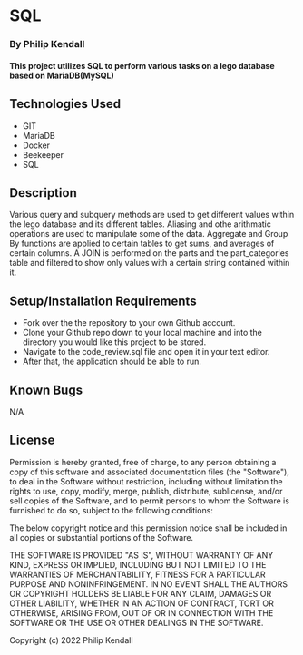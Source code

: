 # SQL

### By Philip Kendall

#### This project utilizes SQL to perform various tasks on a lego database based on MariaDB(MySQL)

## Technologies Used

* GIT
* MariaDB
* Docker
* Beekeeper
* SQL


## Description

Various query and subquery methods are used to get different values within the lego database and its different tables. Aliasing and othe arithmatic operations are used to manipulate some of the data. Aggregate and Group By functions are applied to certain tables to get sums, and averages of certain columns. A JOIN is performed on the parts and the part_categories table and filtered to show only values with a certain string contained within it.

## Setup/Installation Requirements

* Fork over the the repository to your own Github account.
* Clone your Github repo down to your local machine and into the directory you would like this project to be stored.
* Navigate to the code_review.sql file and open it in your text editor.
* After that, the application should be able to run.

## Known Bugs

N/A

## License

Permission is hereby granted, free of charge, to any person obtaining
a copy of this software and associated documentation files (the
"Software"), to deal in the Software without restriction, including
without limitation the rights to use, copy, modify, merge, publish,
distribute, sublicense, and/or sell copies of the Software, and to
permit persons to whom the Software is furnished to do so, subject to
the following conditions:

The below copyright notice and this permission notice shall be
included in all copies or substantial portions of the Software.

THE SOFTWARE IS PROVIDED "AS IS", WITHOUT WARRANTY OF ANY KIND,
EXPRESS OR IMPLIED, INCLUDING BUT NOT LIMITED TO THE WARRANTIES OF
MERCHANTABILITY, FITNESS FOR A PARTICULAR PURPOSE AND
NONINFRINGEMENT. IN NO EVENT SHALL THE AUTHORS OR COPYRIGHT HOLDERS BE
LIABLE FOR ANY CLAIM, DAMAGES OR OTHER LIABILITY, WHETHER IN AN ACTION
OF CONTRACT, TORT OR OTHERWISE, ARISING FROM, OUT OF OR IN CONNECTION
WITH THE SOFTWARE OR THE USE OR OTHER DEALINGS IN THE SOFTWARE.

Copyright (c) 2022 Philip Kendall